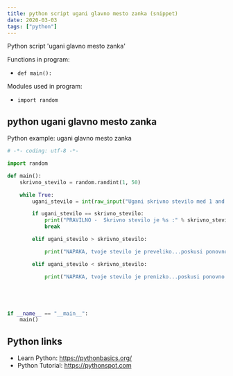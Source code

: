 ```yaml
---
title: python script ugani glavno mesto zanka (snippet)
date: 2020-03-03
tags: ["python"]
---
```

Python script 'ugani glavno mesto zanka'

Functions in program: 
* `def main():`

Modules used in program: 
* `import random`

## python ugani glavno mesto zanka

Python example: ugani glavno mesto zanka

```python
# -*- coding: utf-8 -*-

import random

def main():
    skrivno_stevilo = random.randint(1, 50)

    while True:
        ugani_stevilo = int(raw_input("Ugani skrivno stevilo med 1 and 50: "))

        if ugani_stevilo == skrivno_stevilo:
            print("PRAVILNO -  Skrivno stevilo je %s :" % skrivno_stevilo)
            break

        elif ugani_stevilo > skrivno_stevilo:

            print("NAPAKA, tvoje stevilo je preveliko...poskusi ponovno.")

        elif ugani_stevilo < skrivno_stevilo:

            print("NAPAKA, tvoje stevilo je prenizko...poskusi ponovno.")





if __name__ == "__main__":
    main()

```

## Python links

- Learn Python: https://pythonbasics.org/
- Python Tutorial: https://pythonspot.com
